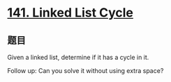 # [141. Linked List Cycle](https://leetcode.com/problems/linked-list-cycle/description/)

## 题目

Given a linked list, determine if it has a cycle in it.

Follow up:
Can you solve it without using extra space?
